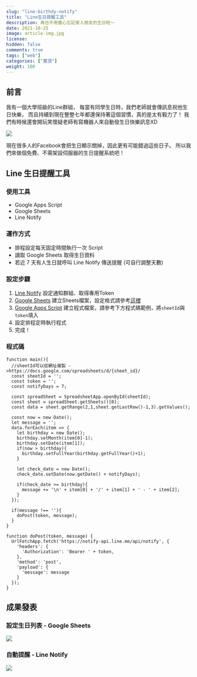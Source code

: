 ```yaml
---
slug: "line-birthdy-notify"
title: "Line生日提醒工具"
description: 再也不用擔心忘記家人朋友的生日啦～
date: 2021-10-25
image: article-img.jpg
license: 
hidden: false
comments: true
tags: ["web"]
categories: ["置頂"]
weight: 100
---
```


## 前言
我有一個大學班級的Line群組，
每當有同學生日時，我們老師就會傳訊息祝他生日快樂，
而且持續到現在整整七年都還保持著這個習慣，真的是太有毅力了！
我們有時候還會開玩笑懷疑老師有寫機器人來自動發生日快樂訊息XD

![](https://i.imgur.com/VRpRFRi.png)

現在很多人的Facebook會把生日顯示關掉，因此更有可能錯過這些日子。
所以我們來做個免費、不需架設伺服器的生日提醒系統吧！

## Line 生日提醒工具
### 使用工具
- Google Apps Script
- Google Sheets
- Line Notify

### 運作方式
- 排程設定每天固定時間執行一次 Script
- 讀取 Google Sheets 取得生日資料
- 若近 7 天有人生日就呼叫 Line Notify 傳送提醒 (可自行調整天數)

### 設定步驟
1. [Line Notify](https://notify-bot.line.me/my/) 設定通知群組、取得專用Token
2. [Google Sheets](https://www.google.com.tw/intl/zh-TW/sheets/about/) 建立Sheets檔案，設定格式請參考[這裡](https://i.imgur.com/n4fAxKe.png)
3. [Google Apps Script](https://script.google.com/home/start) 建立程式檔案，請參考下方程式碼範例，將`sheetId`與`token`填入
4. 設定排程定時執行程式
5. 完成！

### 程式碼
```javascript=
function main(){
  //sheetId可以從網址複製 ->https://docs.google.com/spreadsheets/d/{sheet_id}/
  const sheetId = '';
  const token = '';
  const notifyDays = 7;

  const spreadSheet = SpreadsheetApp.openById(sheetId);
  const sheet = spreadSheet.getSheets()[0];
  const data = sheet.getRange(2,1,sheet.getLastRow()-1,3).getValues();

  const now = new Date();
  let message = '';
  data.forEach(item => {
    let birthday = new Date();
    birthday.setMonth(item[0]-1);
    birthday.setDate(item[1]);
    if(now > birthday){
      birthday.setFullYear(birthday.getFullYear()+1);
    }

    let check_date = new Date();
    check_date.setDate(now.getDate() + notifyDays);

    if(check_date >= birthday){
      message += '\n' + item[0] + '/' + item[1] + ' - ' + item[2];
    }
  });
  
  if(message !== ''){
    doPost(token, message);
  }
}

function doPost(token, message) {
  UrlFetchApp.fetch('https://notify-api.line.me/api/notify', {
    'headers': {
      'Authorization': 'Bearer ' + token,
    },
    'method': 'post',
    'payload': {
      'message': message
    }
  });
}
```



## 成果發表
### 設定生日列表 - Google Sheets
![](https://i.imgur.com/n4fAxKe.png)

### 自動提醒 - Line Notify
![](https://i.imgur.com/6GK6DJK.png)
